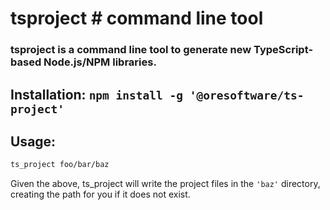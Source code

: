 

# tsproject # command line tool

### tsproject is a command line tool to generate new TypeScript-based Node.js/NPM libraries.

## Installation: ```npm install -g '@oresoftware/ts-project'```

## Usage:

```bash
ts_project foo/bar/baz
```

Given the above, ts_project will write the project files in the `'baz'` directory,
creating the path for you if it does not exist.
